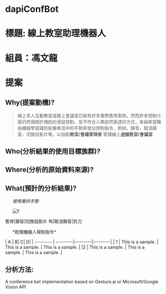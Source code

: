 # dapiConfBot
# 標題: 線上教室助理機器人
# 組員：馮文龍
# 提案
## Why(提案動機)?
> 線上多人互動教室或線上會議室已經有許多實際應用案例，然而許多控制介面仍然侷限於傳統的滑鼠控制，並不符合人類自然表達的方式，本組希望藉由機器學習識別影像串流中的手勢來發出控制指令，例如，靜音，取消靜音，切換投影片等，以協助**教室/會議管理者** 管理線上**虛擬教室/會議室**
## Who(分析結果的使用目標族群)?
## Where(分析的原始資料來源)?
## What(預計的分析結果)?
<ol>

*使用者的手勢*

![f]( https://www.fluentu.com/blog/chinese/wp-content/uploads/2017/11/chinese-gestures-e1512759046169.jpg    "hand" )

</ol>

暫停|靜音|切換投影片
布|取消靜音|剪刀

<ol>
*助理機器人得到指令*
 </ol>
| A | B| C| D|
| :-------- | :--------|:--------|:--------|
| 1 | This is a sample. | This is a sample. | This is a sample. |
|2 | This is a sample. | This is a sample. | This is a sample. |






## 分析方法:

A conference bot implementation based on Gesture.ai or Microsoft/Google Vision API
